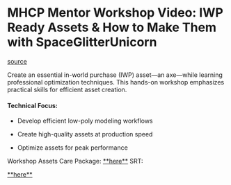 # MHCP Mentor Workshop Video: IWP Ready Assets & How to Make Them with SpaceGlitterUnicorn

[source](https://developers.meta.com/horizon-worlds/learn/documentation/mhcp-program/focus-sessions/mhcp-session-iwp-ready-assets-and-how-to-make-them)

Create an essential in-world purchase (IWP) asset—an axe—while learning professional optimization techniques. This hands-on workshop emphasizes practical skills for efficient asset creation.

#### Technical Focus:

*   Develop efficient low-poly modeling workflows

*   Create high-quality assets at production speed

*   Optimize assets for peak performance

Workshop Assets Care Package: [\*\*here\*\*](https://scontent.oculuscdn.com/v/t64.5771-25/473391973_495163806513921_7298935329239387856_n.zip?_nc_cat=103&ccb=1-7&_nc_sid=e280be&_nc_ohc=7u3DQ-57VqsQ7kNvwF4eIKi&_nc_oc=Adm3lRCFhewwPumtvrNv6xLnINpT9rWh9hKxvNdhgeHT_ELNPbs9isDDsT7VLVzdZNM&_nc_zt=3&_nc_ht=scontent.oculuscdn.com&oh=00_AfRZuPna6h1xiooTyPmja9D1X2PMANorEz2vm-qScl0sAw&oe=689BA9CF) SRT: 

[\*\*here\*\*](https://scontent.oculuscdn.com/v/t64.5771-25/473391729_946380987073115_6211566239910537617_n.srt?_nc_cat=100&ccb=1-7&_nc_sid=e280be&_nc_ohc=4Q34e1YLU40Q7kNvwHh_G_p&_nc_oc=AdmaHZosKdrDlUk6887aPqor8TcGq9ofpHONvH2xib7tc6XYUGjpXUGMR-KZLnjOJbM&_nc_zt=3&_nc_ht=scontent.oculuscdn.com&oh=00_AfQwzApIV9Eh18AxjqHT6_aEmjmrdoQBQgl_-Tn2JZXWTw&oe=689BB425)

 

 

 

 

 

 

 

 

 

 

 

 

 

 

 

 

 

 

 

 

 

 

 

 

 

 

 

 

 

 

 

 

 

 

 

 

 

 

 

 

 

 